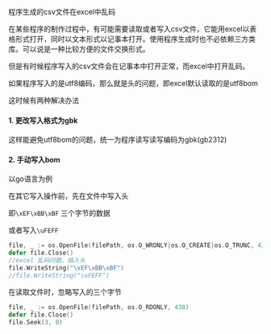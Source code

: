 程序生成的csv文件在excel中乱码

在某些程序的制作过程中，有可能需要读取或者写入csv文件，它能用excel以表格形式打开，同时以文本形式以记事本打开。使用程序生成时也不必依赖三方类库。可以说是一种比较方便的文件交换形式。

但是有时候程序写入的csv文件会在记事本中打开正常，而excel中打开乱码。

如果程序写入的是utf8编码，那么就是头的问题，即excel默认读取的是utf8bom

这时候有两种解决办法

#### 1. 更改写入格式为gbk

这样能避免utf8bom的问题，统一为程序读写读写编码为gbk(gb2312)

#### 2. 手动写入bom

以go语言为例

在其它写入操作前，先在文件中写入头

即`\xEF\xBB\xBF` 三个字节的数据

或者写入`\uFEFF`

```go
file, _ := os.OpenFile(filePath, os.O_WRONLY|os.O_CREATE|os.O_TRUNC, 438)
defer file.Close()
//excel 乱码问题，插入头
file.WriteString("\xEF\xBB\xBF")
//file.WriteString("\uFEFF")
```

在读取文件时，忽略写入的三个字节

```go
file, _ := os.OpenFile(filePath, os.O_RDONLY, 438)
defer file.Close()
file.Seek(3, 0)
```
